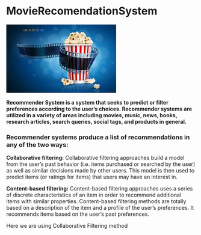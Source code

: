 # MovieRecomendationSystem
![MovieBanner](https://github.com/DataScientist-shrashetty/MovieRecomendationSystem/blob/main/OIP%20(1).jpg)

**Recommender System is a system that seeks to predict or filter preferences according to the user’s choices. Recommender systems are utilized in a variety of areas including movies, music, news, books, research articles, search queries, social tags, and products in general.**

### Recommender systems produce a list of recommendations in any of the two ways: 

**Collaborative filtering:** Collaborative filtering approaches build a model from the user’s past behavior (i.e. items purchased or searched by the user) as well as similar decisions made by other users. This model is then used to predict items (or ratings for items) that users may have an interest in. 

**Content-based filtering:** Content-based filtering approaches uses a series of discrete characteristics of an item in order to recommend additional items with similar properties. Content-based filtering methods are totally based on a description of the item and a profile of the user’s preferences. It recommends items based on the user’s past preferences. 

Here we are using Collaborative Filtering method
